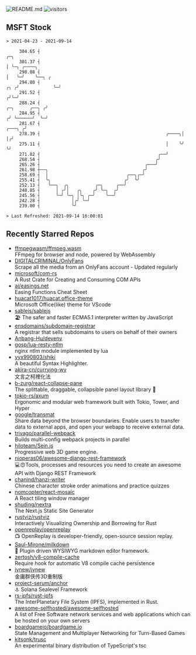 ![README.md](https://github.com/Gerhut/Gerhut/workflows/README.md/badge.svg)
![visitors](https://visitors.vercel.app/Gerhut/Gerhut?token=8cf69d1f6813d272ef062726b6070c9be4ff72038cfe5a7ded7384a8da65d866)

## MSFT Stock

```
> 2021-04-23 - 2021-09-14

     304.65 ┤                                                                                  ╭─╮               
     301.37 ┤                                                                                  │ ╰─╮ ╭────╮      
     298.08 ┤                                                                                  │   ╰─╯    ╰──╮ ╭ 
     294.80 ┤                                                                              ╭╮ ╭╯             ╰─╯ 
     291.52 ┤                                                                             ╭╯╰─╯                  
     288.24 ┤                                                              ╭─╮      ╭──╮ ╭╯                      
     284.95 ┤                                                             ╭╯ ╰──────╯  ╰─╯                       
     281.67 ┤                                                      ╭───╮ ╭╯                                      
     278.39 ┤                                                ╭────╮│   │╭╯                                       
     275.11 ┤                                                │    ╰╯   ╰╯                                        
     271.82 ┤                                             ╭──╯                                                   
     268.54 ┤                                            ╭╯                                                      
     265.26 ┤                                        ╭───╯                                                       
     261.98 ┼──╮                                    ╭╯                                                           
     258.69 ┤  │                              ╭──╮╭─╯                                                            
     255.41 ┤  ╰╮                            ╭╯  ╰╯                                                              
     252.13 ┤   ╰──╮  ╭╮          ╭─╮     ╭──╯                                                                   
     248.85 ┤      │ ╭╯│   ╭╮    ╭╯ ╰─╮  ╭╯                                                                      
     245.56 ┤      ╰─╯ ╰─╮ │╰╮ ╭─╯    ╰──╯                                                                       
     242.28 ┤            │╭╯ ╰─╯                                                                                 
     239.00 ┤            ╰╯                                                                                      

> Last Refreshed: 2021-09-14 16:00:01
```

## Recently Starred Repos

- [ffmpegwasm/ffmpeg.wasm](https://github.com/ffmpegwasm/ffmpeg.wasm)  
  FFmpeg for browser and node, powered by WebAssembly
- [DIGITALCRIMINAL/OnlyFans](https://github.com/DIGITALCRIMINAL/OnlyFans)  
  Scrape all the media from an OnlyFans account - Updated regularly
- [microsoft/com-rs](https://github.com/microsoft/com-rs)  
  A Rust Crate for Creating and Consuming COM APIs
- [ai/easings.net](https://github.com/ai/easings.net)  
  Easing Functions Cheat Sheet
- [huacat1017/huacat.office-theme](https://github.com/huacat1017/huacat.office-theme)  
  Microsoft Office(like) theme for VScode
- [sablejs/sablejs](https://github.com/sablejs/sablejs)  
  🏖️ The safer and faster ECMA5.1 interpreter written by JavaScript
- [ensdomains/subdomain-registrar](https://github.com/ensdomains/subdomain-registrar)  
  A registrar that sells subdomains to users on behalf of their owners
- [Anbang-Hu/devenv](https://github.com/Anbang-Hu/devenv)  
- [gosp/lua-resty-ntlm](https://github.com/gosp/lua-resty-ntlm)  
  nginx ntlm module implemented by lua
- [yyx990803/shiki](https://github.com/yyx990803/shiki)  
  A beautiful Syntax Highlighter.
- [akira-cn/currying-wy](https://github.com/akira-cn/currying-wy)  
  文言之柯裡化法
- [b-zurg/react-collapse-pane](https://github.com/b-zurg/react-collapse-pane)  
  The splittable, draggable, collapsible panel layout library 🎉
- [tokio-rs/axum](https://github.com/tokio-rs/axum)  
  Ergonomic and modular web framework built with Tokio, Tower, and Hyper
- [google/transmat](https://github.com/google/transmat)  
  Share data beyond the browser boundaries. Enable users to transfer data to external apps, and open your webapp to receive external data.
- [trivago/parallel-webpack](https://github.com/trivago/parallel-webpack)  
  Builds multi-config webpack projects in parallel
- [hiloteam/Sein.js](https://github.com/hiloteam/Sein.js)  
  Progressive web 3D game engine.
- [nioperas06/awesome-django-rest-framework](https://github.com/nioperas06/awesome-django-rest-framework)  
   💻😍Tools, processes and resources you need to create an awesome API with Django REST Framework
- [chanind/hanzi-writer](https://github.com/chanind/hanzi-writer)  
  Chinese character stroke order animations and practice quizzes
- [nomcopter/react-mosaic](https://github.com/nomcopter/react-mosaic)  
  A React tiling window manager
- [shuding/nextra](https://github.com/shuding/nextra)  
  The Next.js Static Site Generator
- [rustviz/rustviz](https://github.com/rustviz/rustviz)  
  Interactively Visualizing Ownership and Borrowing for Rust
- [openreplay/openreplay](https://github.com/openreplay/openreplay)  
  :tv: OpenReplay is developer-friendly, open-source session replay.
- [Saul-Mirone/milkdown](https://github.com/Saul-Mirone/milkdown)  
  🍼 Plugin driven WYSIWYG  markdown editor framework.
- [zertosh/v8-compile-cache](https://github.com/zertosh/v8-compile-cache)  
  Require hook for automatic V8 compile cache persistence
- [jynew/jynew](https://github.com/jynew/jynew)  
  金庸群侠传3D重制版
- [project-serum/anchor](https://github.com/project-serum/anchor)  
  ⚓ Solana Sealevel Framework
- [rs-ipfs/rust-ipfs](https://github.com/rs-ipfs/rust-ipfs)  
  The InterPlanetary File System (IPFS), implemented in Rust.
- [awesome-selfhosted/awesome-selfhosted](https://github.com/awesome-selfhosted/awesome-selfhosted)  
  A list of Free Software network services and web applications which can be hosted on your own servers
- [boardgameio/boardgame.io](https://github.com/boardgameio/boardgame.io)  
  State Management and Multiplayer Networking for Turn-Based Games
- [kitsonk/trusc](https://github.com/kitsonk/trusc)  
  An experimental binary distribution of TypeScript's tsc
